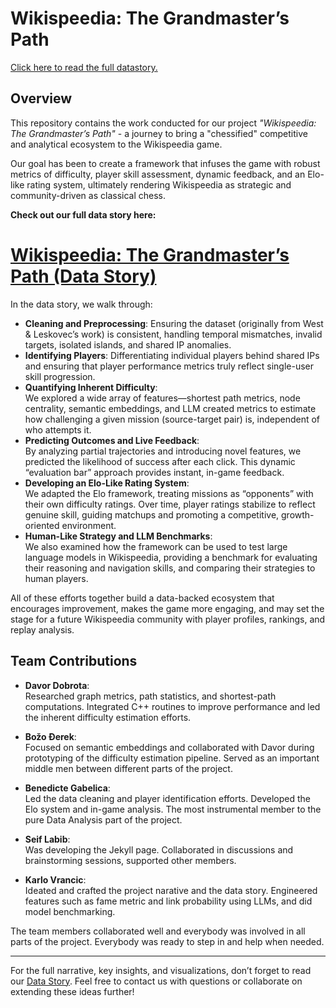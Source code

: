 # Wikispeedia: The Grandmaster’s Path

[Click here to read the full datastory.](https://kvrancic.notion.site/wikispeedia-the-grandmasters-path?pvs=4)

## Overview

This repository contains the work conducted for our project *"Wikispeedia: The Grandmaster’s Path"* - a journey to bring a "chessified" competitive and analytical ecosystem to the Wikispeedia game.

Our goal has been to create a framework that infuses the game with robust metrics of difficulty, player skill assessment, dynamic feedback, and an Elo-like rating system, ultimately rendering Wikispeedia as strategic and community-driven as classical chess.

**Check out our full data story here:**  
# [**Wikispeedia: The Grandmaster’s Path (Data Story)**](https://kvrancic.notion.site/wikispeedia-the-grandmasters-path?pvs=4)

In the data story, we walk through:

- **Cleaning and Preprocessing**: Ensuring the dataset (originally from West & Leskovec’s work) is consistent, handling temporal mismatches, invalid targets, isolated islands, and shared IP anomalies.
- **Identifying Players**: Differentiating individual players behind shared IPs and ensuring that player performance metrics truly reflect single-user skill progression.
- **Quantifying Inherent Difficulty**:  
  We explored a wide array of features—shortest path metrics, node centrality, semantic embeddings, and LLM created metrics to estimate how challenging a given mission (source-target pair) is, independent of who attempts it.
- **Predicting Outcomes and Live Feedback**:  
  By analyzing partial trajectories and introducing novel features, we predicted the likelihood of success after each click. This dynamic “evaluation bar” approach provides instant, in-game feedback.
- **Developing an Elo-Like Rating System**:  
  We adapted the Elo framework, treating missions as “opponents” with their own difficulty ratings. Over time, player ratings stabilize to reflect genuine skill, guiding matchups and promoting a competitive, growth-oriented environment.
- **Human-Like Strategy and LLM Benchmarks**:  
  We also examined how the framework can be used to test large language models in Wikispeedia, providing a benchmark for evaluating their reasoning and navigation skills, and comparing their strategies to human players.

All of these efforts together build a data-backed ecosystem that encourages improvement, makes the game more engaging, and may set the stage for a future Wikispeedia community with player profiles, rankings, and replay analysis.

## Team Contributions

- **Davor Dobrota**:  
  Researched graph metrics, path statistics, and shortest-path computations. Integrated C++ routines to improve performance and led the inherent difficulty estimation efforts. 

- **Božo Đerek**:  
  Focused on semantic embeddings and collaborated with Davor during prototyping of the difficulty estimation pipeline. Served as an important middle men between different parts of the project.

- **Benedicte Gabelica**:  
  Led the data cleaning and player identification efforts. Developed the Elo system and in-game analysis. The most instrumental member to the pure Data Analysis part of the project.

- **Seif Labib**:  
  Was developing the Jekyll page. Collaborated in discussions and brainstorming sessions, supported other members. 

- **Karlo Vrancic**:  
  Ideated and crafted the project narative and the data story. Engineered features such as fame metric and link probability using LLMs, and did model benchmarking. 

The team members collaborated well and everybody was involved in all parts of the project. Everybody was ready to step in and help when needed.

---

For the full narrative, key insights, and visualizations, don’t forget to read our [Data Story](https://kvrancic.notion.site/wikispeedia-the-grandmasters-path?pvs=4). Feel free to contact us with questions or collaborate on extending these ideas further!